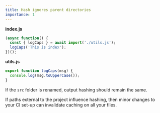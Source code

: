 ```yaml
---
title: Hash ignores parent directories
importance: 1
---
```


**index.js**

```js
(async function() {
  const { logCaps } = await import('./utils.js');
  logCaps('This is index');
})();
```

**utils.js**

```js
export function logCaps(msg) {
  console.log(msg.toUpperCase());
}
```

If the `src` folder is renamed, output hashing should remain the same.

If paths external to the project influence hashing, then minor changes to your CI set-up can invalidate caching on all your files.
